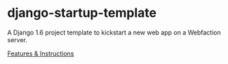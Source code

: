 django-startup-template
=======================

A Django 1.6 project template to kickstart a new web app on a Webfaction server.

[Features &amp; Instructions](http://rudasn.github.io/django-startup-template/)
